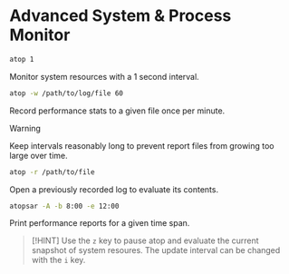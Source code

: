 # Advanced System & Process Monitor

```sh
atop 1
```
Monitor system resources with a 1 second interval.

```sh
atop -w /path/to/log/file 60
```
Record performance stats to a given file once per minute.
> [!WARNING]
> Keep intervals reasonably long to prevent report files from growing too large over time.

```sh
atop -r /path/to/file
```
Open a previously recorded log to evaluate its contents.

```sh
atopsar -A -b 8:00 -e 12:00
```
Print performance reports for a given time span.

>[!HINT]
>Use the `z` key to pause atop and evaluate the current snapshot of system resoures.
>The update interval can be changed with the `i` key.
